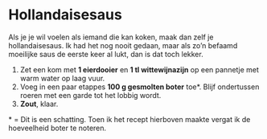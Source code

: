 # Hollandaisesaus
Als je je wil voelen als iemand die kan koken, maak dan zelf je hollandaisesaus. Ik had het nog nooit gedaan, maar als zo’n befaamd moeilijke saus de eerste keer al lukt, dan is dat toch lekker. 

1. Zet een kom met **1 eierdooier** en **1 tl wittewijnazijn** op een pannetje met warm water op laag vuur. 
2. Voeg in een paar etappes **100 g gesmolten boter** toe\*. Blijf ondertussen roeren met een garde tot het lobbig wordt. 
3. **Zout**, klaar.

\* = Dit is een schatting. Toen ik het recept hierboven maakte vergat ik de hoeveelheid boter te noteren.
